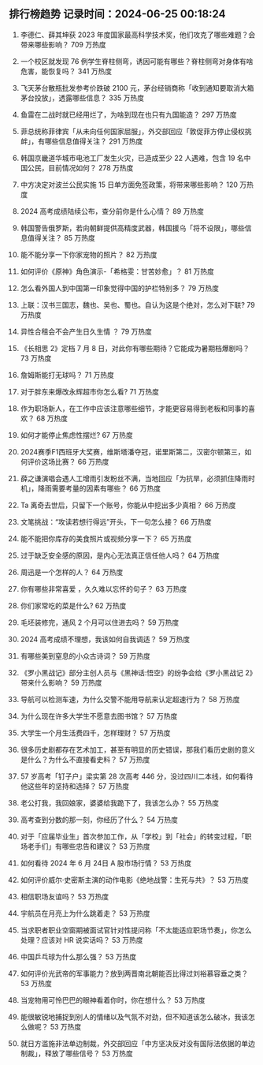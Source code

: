 
## 排行榜趋势 记录时间：2024-06-25 00:18:24
  
  1. 李德仁、薛其坤获 2023 年度国家最高科学技术奖，他们攻克了哪些难题？会带来哪些影响？ 709 万热度
    
  2. 一个校区就发现 76 例学生脊柱侧弯，诱因可能有哪些？脊柱侧弯对身体有啥危害，能恢复吗？ 341 万热度
    
  3. 飞天茅台散瓶批发参考价跌破 2100 元，茅台经销商称「收到通知要取消大箱茅台投放」，透露哪些信息？ 335 万热度
    
  4. 鱼雷在二战时就已经用烂了，为啥到现在也只有九国能造？ 297 万热度
    
  5. 菲总统称菲律宾「从未向任何国家屈服」，外交部回应「敦促菲方停止侵权挑衅」，有哪些信息值得关注？ 291 万热度
    
  6. 韩国京畿道华城市电池工厂发生火灾，已造成至少 22 人遇难，包含 19 名中国公民，目前情况如何？ 278 万热度
    
  7. 中方决定对波兰公民实施 15 日单方面免签政策，将带来哪些影响？ 120 万热度
    
  8. 2024 高考成绩陆续公布，查分前你是什么心情？ 89 万热度
    
  9. 韩国警告俄罗斯，若向朝鲜提供高精度武器，韩国援乌「将不设限」，哪些信息值得关注？ 85 万热度
    
  10. 能不能分享一下你家宠物的照片？ 82 万热度
    
  11. 如何评价《原神》角色演示-「希格雯：甘苦妙愈」？ 81 万热度
    
  12. 怎么看外国人到中国第一印象觉得中国的护栏特别多？ 79 万热度
    
  13. 上联：汉书三国志，魏也、吴也、蜀也。自认为这是个绝对，怎么对下联? 79 万热度
    
  14. 异性合租会不会产生日久生情 ？ 79 万热度
    
  15. 《长相思 2》定档 7 月 8 日，对此你有哪些期待？它能成为暑期档爆剧吗？ 73 万热度
    
  16. 詹姆斯能打无球吗？ 71 万热度
    
  17. 对于胖东来爆改永辉超市你怎么看? 71 万热度
    
  18. 作为职场新人，在工作中应该注意哪些细节，才能更容易得到老板和同事的喜欢？ 68 万热度
    
  19. 如何才能停止焦虑性摆烂? 67 万热度
    
  20. 2024赛季F1西班牙大奖赛，维斯塔潘夺冠，诺里斯第二，汉密尔顿第三，如何评价这场比赛？ 66 万热度
    
  21. 薛之谦演唱会遇人工增雨引发粉丝不满，当地回应「为抗旱，必须抓住降雨时机」，降雨需要考量的因素有哪些？ 66 万热度
    
  22. Ta 离奇去世后，只留下一个账号，你能从中挖出多少真相？ 66 万热度
    
  23. 文笔挑战：“攻读若想行得远”开头，下一句怎么接？ 66 万热度
    
  24. 能不能把你库存的美食照片或视频分享一下？ 65 万热度
    
  25. 过于缺乏安全感的原因，是内心无法真正信任他人吗？ 64 万热度
    
  26. 周迅是一个怎样的人？ 64 万热度
    
  27. 你有哪些非常喜爱 ，久久难以忘怀的句子？ 63 万热度
    
  28. 你们家常吃的菜是什么? 62 万热度
    
  29. 毛坯装修完，通风 2 个月可以住进去吗？ 59 万热度
    
  30. 2024 高考成绩不理想，我该如何自我调适？ 59 万热度
    
  31. 有哪些美到窒息的小众古诗词？ 59 万热度
    
  32. 《罗小黑战记》部分主创人员与《黑神话:悟空》的纷争会给《罗小黑战记 2》带来什么影响？ 59 万热度
    
  33. 导航可以检测车速，为什么交警不能用导航来认定超速行为？ 58 万热度
    
  34. 为什么现在许多大学生不愿意去图书馆？ 57 万热度
    
  35. 大学生一个月生活费四千，怎样理财？ 57 万热度
    
  36. 很多历史剧都存在艺术加工，甚至有明显的历史错误，那我们看历史剧的意义是什么？为什么不直接看史料？ 57 万热度
    
  37. 57 岁高考「钉子户」梁实第 28 次高考 446 分，没过四川二本线，如何看待他这些年的坚持和选择？ 57 万热度
    
  38. 老公打我，我回娘家，婆婆给我跪下了，我该怎么办？ 55 万热度
    
  39. 高考查到分数的那一刻，你经历了什么？ 54 万热度
    
  40. 对于「应届毕业生」首次参加工作，从「学校」到「社会」的转变过程，「职场老手们」有哪些忠告和建议？ 53 万热度
    
  41. 如何看待 2024 年 6 月 24日 A 股市场行情？ 53 万热度
    
  42. 如何评价威尔·史密斯主演的动作电影《绝地战警：生死与共》？ 53 万热度
    
  43. 相信职场友谊吗？ 53 万热度
    
  44. 宇航员在月亮上为什么跳着走？ 53 万热度
    
  45. 当求职者职业空窗期被面试官针对性提问称「不太能适应职场节奏」，你怎么处理？应该对 HR 说实话吗？ 53 万热度
    
  46. 中国乒乓球为什么那么强？ 53 万热度
    
  47. 如何评价光武帝的军事能力？放到两晋南北朝能否比得过刘裕慕容垂之类？ 53 万热度
    
  48. 当宠物用可怜巴巴的眼神看着你时，你在想什么？ 53 万热度
    
  49. 能很敏锐地捕捉到别人的情绪以及气氛不对劲，但不知道该怎么破冰，我该怎么做呢？ 53 万热度
    
  50. 就日方滥施非法单边制裁，外交部回应「中方坚决反对没有国际法依据的单边制裁」，释放了哪些信号？ 53 万热度
    